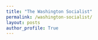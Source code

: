 ```yaml
---
title: "The Washington Socialist"
permalink: /washington-socialist/
layout: posts
author_profile: True
---
```

